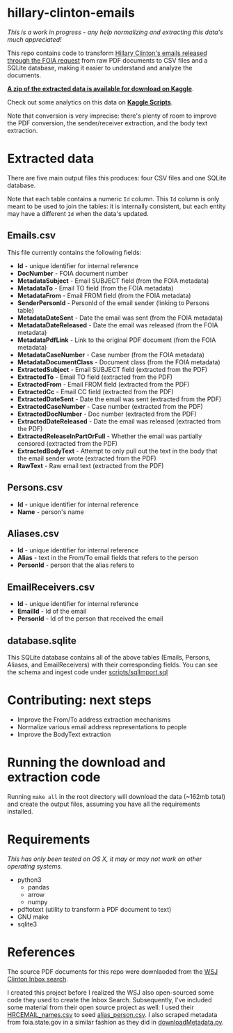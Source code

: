 # hillary-clinton-emails

*This is a work in progress - any help normalizing and extracting this data's much appreciated!*

This repo contains code to transform [Hillary Clinton's emails released through the FOIA request](https://foia.state.gov/Search/Results.aspx?collection=Clinton_Email) from raw PDF documents to CSV files and a SQLite database, making it easier to understand and analyze the documents.

**[A zip of the extracted data is available for download on Kaggle](https://www.kaggle.com/c/hillary-clinton-emails/data)**.

Check out some analytics on this data on **[Kaggle Scripts](https://www.kaggle.com/c/hillary-clinton-emails/scripts)**.

Note that conversion is very imprecise: there's plenty of room to improve the PDF conversion, the sender/receiver extraction, and the body text extraction.

# Extracted data

There are five main output files this produces: four CSV files and one SQLite database.

Note that each table contains a numeric `Id` column. This `Id` column is only meant to be used to join the tables: it is internally consistent, but each entity may have a different `Id` when the data's updated.

## Emails.csv

This file currently contains the following fields:

 - **Id** - unique identifier for internal reference
 - **DocNumber** - FOIA document number
 - **MetadataSubject** - Email SUBJECT field (from the FOIA metadata)
 - **MetadataTo** - Email TO field (from the FOIA metadata)
 - **MetadataFrom** - Email FROM field (from the FOIA metadata)
 - **SenderPersonId** - PersonId of the email sender (linking to Persons table)
 - **MetadataDateSent** - Date the email was sent (from the FOIA metadata)
 - **MetadataDateReleased** - Date the email was released (from the FOIA metadata)
 - **MetadataPdfLink** - Link to the original PDF document (from the FOIA metadata)
 - **MetadataCaseNumber** - Case number (from the FOIA metadata)
 - **MetadataDocumentClass** - Document class (from the FOIA metadata)
 - **ExtractedSubject** - Email SUBJECT field (extracted from the PDF)
 - **ExtractedTo** - Email TO field (extracted from the PDF)
 - **ExtractedFrom** - Email FROM field (extracted from the PDF)
 - **ExtractedCc** - Email CC field (extracted from the PDF)
 - **ExtractedDateSent** - Date the email was sent (extracted from the PDF)
 - **ExtractedCaseNumber** - Case number (extracted from the PDF)
 - **ExtractedDocNumber** - Doc number (extracted from the PDF)
 - **ExtractedDateReleased** - Date the email was released (extracted from the PDF)
 - **ExtractedReleaseInPartOrFull** - Whether the email was partially censored (extracted from the PDF)
 - **ExtractedBodyText** - Attempt to only pull out the text in the body that the email sender wrote (extracted from the PDF)
 - **RawText** - Raw email text (extracted from the PDF)

## Persons.csv

 - **Id** - unique identifier for internal reference
 - **Name** - person's name

## Aliases.csv

 - **Id** - unique identifier for internal reference
 - **Alias** - text in the From/To email fields that refers to the person
 - **PersonId** - person that the alias refers to

## EmailReceivers.csv

 - **Id** - unique identifier for internal reference
 - **EmailId** - Id of the email
 - **PersonId** - Id of the person that received the email

## database.sqlite

This SQLite database contains all of the above tables (Emails, Persons, Aliases, and EmailReceivers) with their corresponding fields. You can see the schema and ingest code under [scripts/sqlImport.sql](https://github.com/benhamner/hillary-clinton-emails/blob/master/scripts/sqliteImport.sql)

# Contributing: next steps

 - Improve the From/To address extraction mechanisms
 - Normalize various email address representations to people
 - Improve the BodyText extraction

# Running the download and extraction code

Running `make all` in the root directory will download the data (~162mb total) and create the output files, assuming you have all the requirements installed.

# Requirements

*This has only been tested on OS X, it may or may not work on other operating systems.*

 - python3
   - pandas
   - arrow
   - numpy
 - pdftotext (utility to transform a PDF document to text)
 - GNU make
 - sqlite3

# References

The source PDF documents for this repo were downlaoded from the [WSJ Clinton Inbox search](http://graphics.wsj.com/hillary-clinton-email-documents/).

I created this project before I realized the WSJ also open-sourced some code they used to create the Inbox Search. Subsequently, I've included some material from their open source project as well: I used their [HRCEMAIL_names.csv](https://raw.githubusercontent.com/wsjdata/clinton-email-cruncher/d8dc1916465b90e4147460f9e432cf9cafc8d3b5/HRCEMAIL_names.csv) to seed [alias_person.csv](https://github.com/benhamner/hillary-clinton-emails/blob/master/versionedInput/alias_person.csv). I also scraped metadata from foia.state.gov in a similar fashion as they did in [downloadMetadata.py](https://github.com/wsjdata/clinton-email-cruncher/blob/master/downloadMetadata.py).